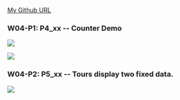 [My Github URL](https://github.com/Sky00l/1112-js-demo_90.git)

### W04-P1: P4_xx -- Counter Demo
 
![](w04-p1-1.png)
 
![](w04-p1-2.png)

### W04-P2: P5_xx -- Tours display two fixed data.
 
![](w04-p2.png)
